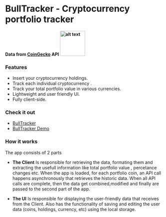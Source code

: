 

# **BullTracker** - Cryptocurrency portfolio tracker
#### Data from [CoinGecko][coincgeko] API <img src="https://static.coingecko.com/s/coingecko-logo-white-3f2aeb48e13428b7199395259dbb96280bf47ea05b2940ef7d3e87c61e4d8408.png" alt="alt text" width="80px">


### Features
- Insert your cryptocurrency holdings.
- Track each individual cryptocurrency .
- Track your total portfolio value in various currencies.
- Lightweight and user friendly UI.
- Fully client-side.

### Check it out
- [BullTracker][bullTracker-Link]
- [BullTracker Demo][bullTrackerDemo-Link]

### How it works
The app consists of 2 parts
- **The Client** 
Is responsible for retrieving the data, formating them and extracting the usefull information like
total portfolio value , percetance changes etc.
When the app is loaded, for each portfolio coin, an API call happens asynchronously that retrieves the historic data.
When all API calls are complete, then the data get combined,modified and finally are passed to the second part of the app.
- **The UI** 
Is responsible for displaying the user-friendly data that receives from the Client.
Also has the functionality of saving and editing the user data (coins, holdings, currency, etc) using the local storage.

   [bullTracker-Link]: <https://johnecn.github.io>
   [bullTrackerDemo-Link]: <https://johnecn.github.io/demo>
   [coincgeko]: <https://www.coingecko.com/en>
